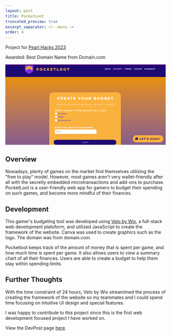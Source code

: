 ```yaml
---
layout: post
title: PocketLoot
truncated_preview: true
excerpt_separator: <!--more-->
order: 4
---
```


Project for [Pearl Hacks 2023](https://pearlhacks2023.devpost.com/)

Awarded: Best Domain Name from Domain.com

![PocketLoot HomePage](pocketloot.png)

## Overview
Nowadays, plenty of games on the market find themselves utilizing the "free to play" model. However, most games aren't very wallet-friendly after all with the secretly embedded microtransactions and add-ons to purchase. PocketLoot is a user-friendly web app for gamers to budget their spending on such games, and become more mindful of their finances.

## Development
This gamer's budgeting tool was developed using [Velo by Wix](https://www.wix.com/velo), a full-stack web development platoform, and utilized JavaScript to create the framework of the website. Canva was used to create graphics such as the logo. The domain was from domain.com.

Pocketloot keeps track of the amount of money that is spent per game, and how much time is spent per game. It also allows users to view a summary chart of all their finances. Users are able to create a budget to help them stay within spending limits. 

<!--more-->

## Further Thoughts
With the time constraint of 24 hours, Velo by Wix streamlined the process of creating the framework of the website so my teammates and I could spend time focusing on intuitive UI design and special features. 

I was happy to contribute to this project since this is the first web development focused project I have worked on. 

View the DevPost page [here](https://devpost.com/software/pocketloot).